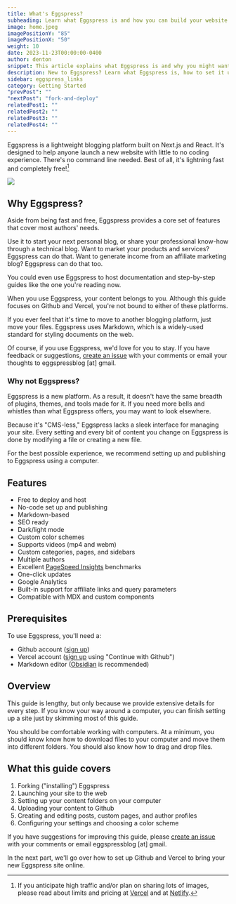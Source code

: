 ```yaml
---
title: What's Eggspress?
subheading: Learn what Eggspress is and how you can build your website with it
image: home.jpeg
imagePositionY: "85"
imagePositionX: "50"
weight: 10
date: 2023-11-23T00:00:00-0400
author: denton
snippet: This article explains what Eggspress is and why you might want to use it. It the walks you through how to set up an Eggspress site step by step.
description: New to Eggspress? Learn what Eggspress is, how to set it up, configure it, and publish to it.
sidebar: eggspress_links
category: Getting Started
"prevPost": ""
"nextPost": "fork-and-deploy"
relatedPost1: ""
relatedPost2: ""
relatedPost3: ""
relatedPost4: ""
---
```


Eggspress is a lightweight blogging platform built on Next.js and React. It's designed to help anyone launch a new website with little to no coding experience. There's no command line needed. Best of all, it's lightning fast and completely free![^1]

![](painting.jpeg)

## Why Eggspress?
Aside from being fast and free, Eggspress provides a core set of features that cover most authors' needs.

Use it to start your next personal blog, or share your professional know-how through a technical blog. Want to market your products and services? Eggspress can do that. Want to generate income from an affiliate marketing blog? Eggspress can do that too.

You could even use Eggspress to host documentation and step-by-step guides like the one you're reading now.

When you use Eggspress, your content belongs to you. Although this guide focuses on Github and Vercel, you're not bound to either of these platforms.

If you ever feel that it's time to move to another blogging platform, just move your files. Eggspress uses Markdown, which is a widely-used standard for styling documents on the web.

Of course, if you use Eggspress, we'd love for you to stay. If you have feedback or suggestions, [create an issue](https://github.com/dentonzh/Eggspress/issues/new) with your comments or email your thoughts to eggspressblog [at] gmail.

### Why not Eggspress?
Eggspress is a new platform. As a result, it doesn't have the same breadth of plugins, themes, and tools made for it. If you need more bells and whistles than what Eggspress offers, you may want to look elsewhere.

Because it's "CMS-less," Eggspress lacks a sleek interface for managing your site. Every setting and every bit of content you change on Eggspress is done by modifying a file or creating a new file.

For the best possible experience, we recommend setting up and publishing to Eggspress using a computer.
## Features
- Free to deploy and host
- No-code set up and publishing
- Markdown-based
- SEO ready
- Dark/light mode
- Custom color schemes
- Supports videos (mp4 and webm)
- Custom categories, pages, and sidebars
- Multiple authors
- Excellent [PageSpeed Insights](https://pagespeed.web.dev/) benchmarks
- One-click updates
- Google Analytics
- Built-in support for affiliate links and query parameters
- Compatible with MDX and custom components
## Prerequisites
To use Eggspress, you'll need a:
- Github account ([sign up](https://github.com/join))
- Vercel account ([sign up](https://vercel.com/signup) using "Continue with Github")
- Markdown editor ([Obsidian](https://obsidian.md/) is recommended)
## Overview
This guide is lengthy, but only because we provide extensive details for every step. If you know your way around a computer, you can finish setting up a site just by skimming most of this guide.

You should be comfortable working with computers. At a minimum, you should know know how to download files to your computer and move them into different folders. You should also know how to drag and drop files.

## What this guide covers
1. Forking ("installing") Eggspress
2. Launching your site to the web
3. Setting up your content folders on your computer
4. Uploading your content to Github
6. Creating and editing posts, custom pages, and author profiles
7. Configuring your settings and choosing a color scheme

If you have suggestions for improving this guide, please [create an issue](https://github.com/dentonzh/Eggspress/issues/new) with your comments or email eggspressblog [at] gmail.

In the next part, we'll go over how to set up Github and Vercel to bring your new Eggspress site online.

[^1]: If you anticipate high traffic and/or plan on sharing lots of images, please read about limits and pricing at [Vercel](https://vercel.com/docs/limits/overview) and at [Netlify](https://www.netlify.com/pricing/).